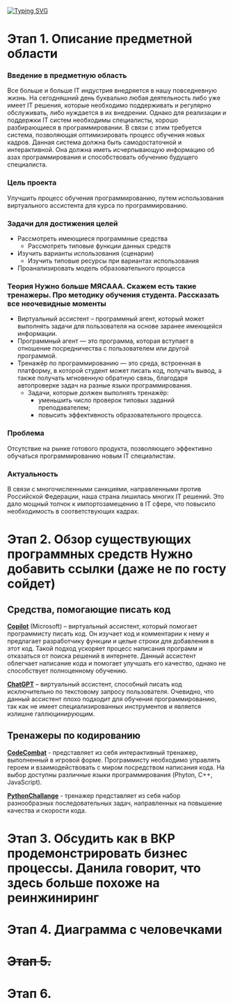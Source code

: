[![Typing SVG](https://readme-typing-svg.herokuapp.com?font=Fira+Code&size=40&pause=1000&color=8000FF&background=00BFFF10&center=true&multiline=true&width=1000&lines=Лабораторная+работа+1+«Анализ»)](https://git.io/typing-svg)
# Этап 1. Описание предметной области

### Введение в предметную область
Все больше и больше IT индустрия внедряется в нашу повседневную жизнь. На сегодняшний день буквально любая деятельность либо уже имеет IT решения, которые необходимо поддерживать и регулярно обслуживать, либо нуждается в их внедрении. Однако для реализации и поддержки IT систем необходимы специалисты, хорошо разбирающиеся в программировании. В связи с этим требуется система, позволяющая оптимизировать процесс обучения новых кадров. Данная система должна быть самодостаточной и интерактивной. Она должна иметь исчерпывающую информацию об азах программирования и способствовать обучению будущего специалиста.

### Цель проекта
Улучшить процесс обучения программированию, путем использования виртуального ассистента для курса по программированию.

### Задачи для достижения целей
+ Рассмотреть имеющиеся программные средства
    + Рассмотреть типовые функции данных средств
+ Изучить варианты использования (сценарии)
    + Изучить типовые ресурсы при вариантах использования
+ Проанализировать модель образовательного процесса

### Теория Нужно больше МЯСААА. Скажем есть такие тренажеры. Про методику обучения студента. Рассказать все неочевидные моменты
+ Виртуальный ассистент – программный агент, который может выполнять задачи для пользователя на основе заранее имеющейся информации.
+ Программный агент — это программа, которая вступает в отношение посредничества с пользователем или другой программой.
+ Тренажёр по программированию — это среда, встроенная в платформу, в которой студент может писать код, получать вывод, а также получать мгновенную обратную связь, благодаря автопроверке задач на разные языки программирования.
    + Задачи, которые должен выполнять тренажёр:
        + уменьшить число проверок типовых заданий преподавателем;
        + повысить эффективность образовательного процесса.

### Проблема
Отсутствие на рынке готового продукта, позволяющего эффективно обучаться программированию новым IT специалистам.

### Актуальность
В связи с многочисленными санкциями, направленными против Российской Федерации, наша страна лишилась многих IT решений. Это дало мощный толчок к импортозамещению в IT сфере, что повысило необходимость в соответствующих кадрах.

# Этап 2. Обзор существующих программных средств Нужно добавить ссылки (даже не по госту сойдет)

## Средства, помогающие писать код
[**Copilot**](https://github.com/features/copilot) (Microsoft) – виртуальный ассистент, который помогает программисту писать код. Он изучает код и комментарии к нему и предлагает разработчику функции и целые строки для добавления в этот код. Такой подход ускоряет процесс написания программ и отказаться от поиска решений в интернете. Данный ассистент облегчает написание кода и помогает улучшать его качество, однако не способствует полноценному обучению.

[**ChatGPT**](https://trychatgpt.ru/) – виртуальный ассистент, способный писать код исключительно по текстовому запросу пользователя. Очевидно, что данный ассистент плохо подходит для обучения программированию, так как не имеет специализированных инструментов и является излишне галлюцинирующим.

## Тренажеры по кодированию
[**CodeCombat**](https://codecombat.com/) - представляет из себя интерактивный тренажер, выполненный в игровой форме. Программисту необходимо управлять героем и взаимодействовать с миром посредством написания кода. На выбор доступны различные языки программирования (Phyton, C++, JavaScript).

[**PythonChallange**](http://www.pythonchallenge.com/) - тренажер представляет из себя набор разнообразных последовательных задач, направленных на повышение качества и скорости кода.

# Этап 3. Обсудить как в ВКР продемонстрировать бизнес процессы. **Данила говорит, что здесь больше похоже на реинжиниринг**

# Этап 4. Диаграмма с человечками

# ~~Этап 5.~~

# Этап 6.

